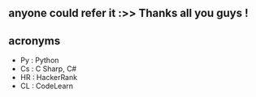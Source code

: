 
anyone could refer it :>> 
Thanks all you guys !
---------------
acronyms
---------------
- Py : Python
- Cs : C Sharp, C#
- HR : HackerRank
- CL : CodeLearn

